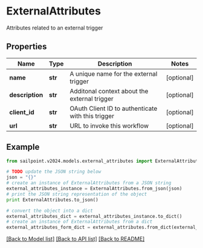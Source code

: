 # ExternalAttributes

Attributes related to an external trigger

## Properties

Name | Type | Description | Notes
------------ | ------------- | ------------- | -------------
**name** | **str** | A unique name for the external trigger | [optional] 
**description** | **str** | Additonal context about the external trigger | [optional] 
**client_id** | **str** | OAuth Client ID to authenticate with this trigger | [optional] 
**url** | **str** | URL to invoke this workflow | [optional] 

## Example

```python
from sailpoint.v2024.models.external_attributes import ExternalAttributes

# TODO update the JSON string below
json = "{}"
# create an instance of ExternalAttributes from a JSON string
external_attributes_instance = ExternalAttributes.from_json(json)
# print the JSON string representation of the object
print ExternalAttributes.to_json()

# convert the object into a dict
external_attributes_dict = external_attributes_instance.to_dict()
# create an instance of ExternalAttributes from a dict
external_attributes_form_dict = external_attributes.from_dict(external_attributes_dict)
```
[[Back to Model list]](../README.md#documentation-for-models) [[Back to API list]](../README.md#documentation-for-api-endpoints) [[Back to README]](../README.md)


